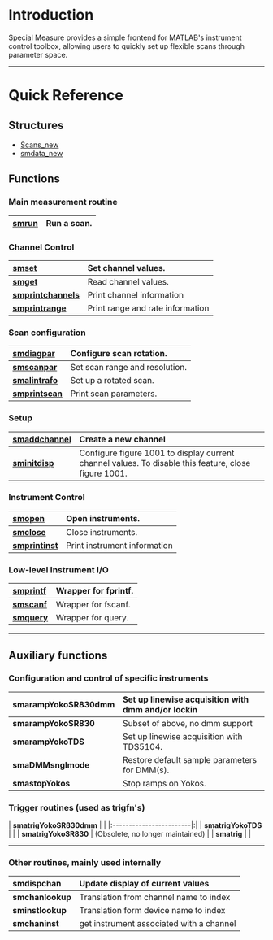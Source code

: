 # Introduction #

Special Measure provides a simple frontend for MATLAB's instrument control toolbox, allowing users to quickly set up flexible scans through parameter space.



---

# Quick Reference #
## Structures ##
  * [Scans\_new](Scans_new.md)
  * [smdata\_new](smdata_new.md)

## Functions ##
### Main measurement routine ###
| **[smrun](smrun.md)** | Run a scan. |
|:----------------------|:------------|

### Channel Control ###
| **[smset](smset.md)** |   Set channel values. |
|:----------------------|:----------------------|
| **[smget](smget.md)** |  Read channel values. |
| **[smprintchannels](smprintchannels.md)** | Print channel information |
| **[smprintrange](smprintrange.md)** |    Print range and rate information |

### Scan configuration ###
| **[smdiagpar](smdiagpar.md)**   | Configure scan rotation. |
|:--------------------------------|:-------------------------|
| **[smscanpar](smscanpar.md)**   | Set scan range and resolution. |
| **[smalintrafo](smalintrafo.md)** | Set up a rotated scan. |
| **[smprintscan](smprintscan.md)** | Print scan parameters. |

### Setup ###
| **[smaddchannel](smaddchannel.md)** | Create a new channel |
|:------------------------------------|:---------------------|
| **[sminitdisp](sminitdisp.md)** |   Configure  figure 1001 to display current channel values.  To disable this feature, close figure 1001. |

### Instrument Control ###
| **[smopen](smopen.md)**  |   Open instruments. |
|:-------------------------|:--------------------|
| **[smclose](smclose.md)** | Close instruments. |
| **[smprintinst](smprintinst.md)** |	 Print instrument information |

### Low-level Instrument I/O ###
| **[smprintf](smprintf.md)** | Wrapper for fprintf. |
|:----------------------------|:---------------------|
| **[smscanf](smscanf.md)** | Wrapper for fscanf. |
| **[smquery](smquery.md)** |  Wrapper for query. |


---

## Auxiliary functions ##
### Configuration and control of specific instruments ###

| **smarampYokoSR830dmm** | Set up linewise acquisition with dmm and/or lockin |
|:------------------------|:---------------------------------------------------|
| **smarampYokoSR830** |    Subset of above, no dmm support |
| **smarampYokoTDS** |      Set up linewise acquisition with TDS5104. |
| **smaDMMsnglmode** |	     Restore default sample parameters for DMM(s). |
| **smastopYokos**  |	     Stop ramps on Yokos. |

### Trigger routines (used as trigfn's) ###
| **smatrigYokoSR830dmm** | |
|:------------------------|:|
| **smatrigYokoTDS** |  |
| **smatrigYokoSR830** | (Obsolete, no longer maintained) |
| **smatrig** |  |


---

### Other routines, mainly used internally ###
| **smdispchan**   | Update display of current values |
|:-----------------|:---------------------------------|
| **smchanlookup** | Translation from channel name to index |
| **sminstlookup** | Translation form device name to index |
| **smchaninst**   | get instrument associated with a channel |
